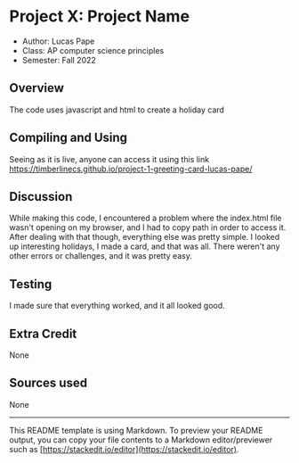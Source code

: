# Project X: Project Name

* Author: Lucas Pape
* Class: AP computer science principles
* Semester: Fall 2022

## Overview

The code uses javascript and html to create a holiday card

## Compiling and Using

Seeing as it is live, anyone can access it using this link 
 https://timberlinecs.github.io/project-1-greeting-card-lucas-pape/

## Discussion

  While making this code, I encountered a problem where the index.html file wasn't
  opening on my browser, and I had to copy path in order to access it. After dealing with that though, everything else was pretty simple. I looked up interesting holidays, I made a card, and that was all. There weren't any other errors or challenges, and it was pretty easy. 

## Testing

I made sure that everything worked, and it all looked good.

## Extra Credit

None

## Sources used

None

----------
This README template is using Markdown. To preview your README output, you can copy your file contents to a Markdown editor/previewer such as [https://stackedit.io/editor](https://stackedit.io/editor).
